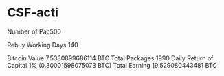 # CSF-acti

Number of Pac500

Rebuy Working Days 140

Bitcoin Value 7.5380899686114 BTC
Total Packages 1990
Daily Return of Capital 1% (0.30001598075073 BTC)
Total Earning 19.529080443481 BTC

